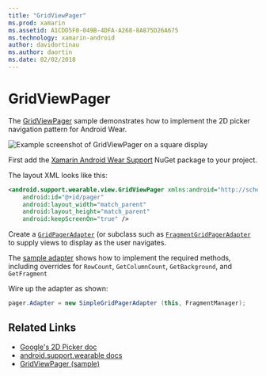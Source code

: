 ```yaml
---
title: "GridViewPager"
ms.prod: xamarin
ms.assetid: A1CDD5F0-049B-4DFA-A268-8A875D26A675
ms.technology: xamarin-android
author: davidortinau
ms.author: daortin
ms.date: 02/02/2018
---
```


# GridViewPager

The [GridViewPager](/samples/xamarin/monodroid-samples/wear-gridviewpager) sample demonstrates
how to implement the 2D picker navigation pattern for Android Wear.

![Example screenshot of GridViewPager on a square display](gridviewpager-images/gridviewpager.png)

First add the
[Xamarin Android Wear Support](https://www.nuget.org/packages/Xamarin.Android.Wear/)
NuGet package to your project.

The layout XML looks like this:

```xml
<android.support.wearable.view.GridViewPager xmlns:android="http://schemas.android.com/apk/res/android"
    android:id="@+id/pager"
    android:layout_width="match_parent"
    android:layout_height="match_parent"
    android:keepScreenOn="true" />
```

Create a
[`GridPagerAdapter`](https://developer.android.com/reference/android/support/wearable/view/GridPagerAdapter.html)
(or subclass such as
[`FragmentGridPagerAdapter`](https://developer.android.com/reference/android/support/wearable/view/FragmentGridPagerAdapter.html)
to supply views to display as the user navigates.

The
[sample adapter](https://github.com/xamarin/monodroid-samples/blob/master/wear/GridViewPager/GridViewPager/SimpleGridPagerAdapter.cs)
shows how to implement the required methods, including overrides for
`RowCount`, `GetColumnCount`, `GetBackground`, and `GetFragment`

Wire up the adapter as shown:

```csharp
pager.Adapter = new SimpleGridPagerAdapter (this, FragmentManager);
```

## Related Links

- [Google's 2D Picker doc](https://developer.android.com/training/wearables/ui/2d-picker.html)
- [android.support.wearable docs](https://developer.android.com/reference/android/support/wearable/view/package-summary.html)
- [GridViewPager (sample)](/samples/xamarin/monodroid-samples/wear-gridviewpager)
